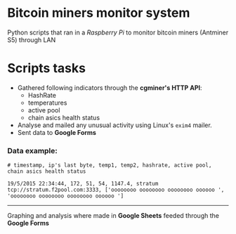 # Bitcoin miners monitor system
Python scripts that ran in a *Raspberry Pi* to monitor bitcoin miners (Antminer S5) through LAN

# Scripts tasks

- Gathered following indicators through the **cgminer's HTTP API**:
  - HashRate
  - temperatures
  - active pool
  - chain asics health status
- Analyse and mailed any unusual activity using Linux's `exim4` mailer.
- Sent data to **Google Forms**

### Data example:
    # timestamp, ip's last byte, temp1, temp2, hashrate, active pool, chain asics health status

    19/5/2015 22:34:44, 172, 51, 54, 1147.4, stratum tcp://stratum.f2pool.com:3333, ['oooooooo oooooooo oooooooo oooooo ', 'oooooooo oooooooo oooooooo oooooo ']

---

Graphing and analysis where made in **Google Sheets** feeded through the **Google Forms**
